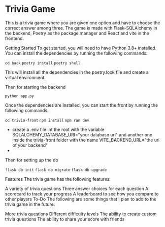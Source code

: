 # Trivia Game



This is a trivia game where you are given one option and have to choose the correct answer among three. The game is made with Flask-SQLAlchemy in the backend, Poetry as the package manager and React and vite in the frontend. 


Getting Started
To get started, you will need to have Python 3.8+ installed. You can install the dependencies by running the following commands:

```cd back```
```poetry install```
```poetry shell```

This will install all the dependencies in the poetry.lock file and create a virtual environment.

Then for starting the backend 

```python app.py```

Once the dependencies are installed, you can start the front by running the following commands:

```cd trivia-front```
```npm install```
```npm run dev```

- create a .env file int the root with the variable SQLALCHEMY_DATABASE_URI="your database url"  and another one inside the trivia-front folder with the name VITE_BACKEND_URL="the url of your backend"
- 
Then for setting up the db

```flask db init```
```flask db migrate```
```flask db upgrade```

Features
The trivia game has the following features:

A variety of trivia questions
Three answer choices for each question
A scorecard to track your progress
A leaderboard to see how you compare to other players
To-Do
The following are some things that I plan to add to the trivia game in the future:

More trivia questions
Different difficulty levels
The ability to create custom trivia questions
The ability to share your score with friends
